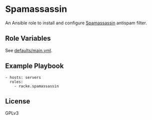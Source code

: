 Spamassassin
============

An Ansible role to install and configure
[Spamassassin](https://spamassassin.apache.org/) antispam filter.

Role Variables
--------------

See [defaults/main.yml](defaults/main.yml).

Example Playbook
----------------

    - hosts: servers
      roles:
        - racke.spamassassin

License
-------

GPLv3
